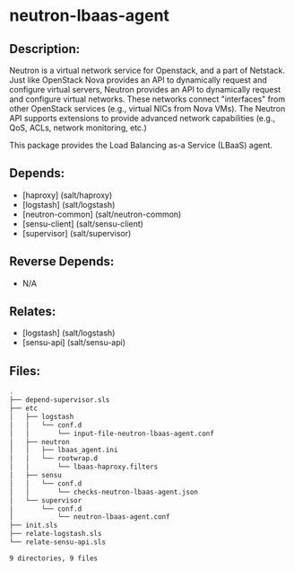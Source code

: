 # neutron-lbaas-agent

## Description:

Neutron is a virtual network service for Openstack, and a part of Netstack. Just like OpenStack Nova provides an API to dynamically request and configure virtual servers, Neutron provides an API to dynamically request and configure virtual networks. These networks connect "interfaces" from other OpenStack services (e.g., virtual NICs from Nova VMs). The Neutron API supports extensions to provide advanced network capabilities (e.g., QoS, ACLs, network monitoring, etc.)

This package provides the Load Balancing as-a Service (LBaaS) agent.

## Depends:

  -  [haproxy] (salt/haproxy)
  -  [logstash] (salt/logstash)
  -  [neutron-common] (salt/neutron-common)
  -  [sensu-client] (salt/sensu-client)
  -  [supervisor] (salt/supervisor)

## Reverse Depends:

  -  N/A

## Relates:

  -  [logstash] (salt/logstash)
  -  [sensu-api] (salt/sensu-api)

## Files:

```bash
.
├── depend-supervisor.sls
├── etc
│   ├── logstash
│   │   └── conf.d
│   │       └── input-file-neutron-lbaas-agent.conf
│   ├── neutron
│   │   ├── lbaas_agent.ini
│   │   └── rootwrap.d
│   │       └── lbaas-haproxy.filters
│   ├── sensu
│   │   └── conf.d
│   │       └── checks-neutron-lbaas-agent.json
│   └── supervisor
│       └── conf.d
│           └── neutron-lbaas-agent.conf
├── init.sls
├── relate-logstash.sls
└── relate-sensu-api.sls

9 directories, 9 files
```

